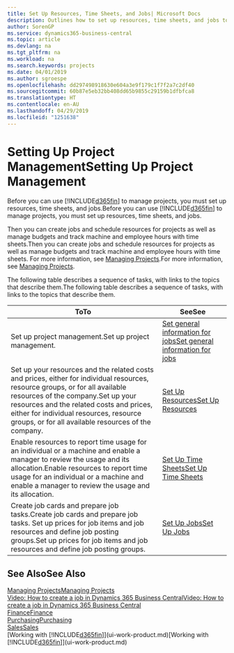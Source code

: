 ```yaml
---
title: Set Up Resources, Time Sheets, and Jobs| Microsoft Docs
description: Outlines how to set up resources, time sheets, and jobs to manage projects.
author: SorenGP
ms.service: dynamics365-business-central
ms.topic: article
ms.devlang: na
ms.tgt_pltfrm: na
ms.workload: na
ms.search.keywords: projects
ms.date: 04/01/2019
ms.author: sgroespe
ms.openlocfilehash: dd297498918630e604a3e9f179c1f7f2a7c2df40
ms.sourcegitcommit: 60b87e5eb32bb408dd65b9855c29159b1dfbfca8
ms.translationtype: HT
ms.contentlocale: en-AU
ms.lasthandoff: 04/29/2019
ms.locfileid: "1251638"
---
```

# <a name="setting-up-project-management"></a><span data-ttu-id="94bf1-103">Setting Up Project Management</span><span class="sxs-lookup"><span data-stu-id="94bf1-103">Setting Up Project Management</span></span>
<span data-ttu-id="94bf1-104">Before you can use [!INCLUDE[d365fin](includes/d365fin_md.md)] to manage projects, you must set up resources, time sheets, and jobs.</span><span class="sxs-lookup"><span data-stu-id="94bf1-104">Before you can use [!INCLUDE[d365fin](includes/d365fin_md.md)] to manage projects, you must set up resources, time sheets, and jobs.</span></span>

<span data-ttu-id="94bf1-105">Then you can create jobs and schedule resources for projects as well as manage budgets and track machine and employee hours with time sheets.</span><span class="sxs-lookup"><span data-stu-id="94bf1-105">Then you can create jobs and schedule resources for projects as well as manage budgets and track machine and employee hours with time sheets.</span></span> <span data-ttu-id="94bf1-106">For more information, see [Managing Projects](projects-manage-projects.md).</span><span class="sxs-lookup"><span data-stu-id="94bf1-106">For more information, see [Managing Projects](projects-manage-projects.md).</span></span>  

<span data-ttu-id="94bf1-107">The following table describes a sequence of tasks, with links to the topics that describe them.</span><span class="sxs-lookup"><span data-stu-id="94bf1-107">The following table describes a sequence of tasks, with links to the topics that describe them.</span></span>

| <span data-ttu-id="94bf1-108">To</span><span class="sxs-lookup"><span data-stu-id="94bf1-108">To</span></span> | <span data-ttu-id="94bf1-109">See</span><span class="sxs-lookup"><span data-stu-id="94bf1-109">See</span></span> |
| --- | --- |
| <span data-ttu-id="94bf1-110">Set up project management.</span><span class="sxs-lookup"><span data-stu-id="94bf1-110">Set up project management.</span></span>|[<span data-ttu-id="94bf1-111">Set general information for jobs</span><span class="sxs-lookup"><span data-stu-id="94bf1-111">Set general information for jobs</span></span>](projects-how-setup-jobs.md#to-set-general-information-for-jobs)|
| <span data-ttu-id="94bf1-112">Set up your resources and the related costs and prices, either for individual resources, resource groups, or for all available resources of the company.</span><span class="sxs-lookup"><span data-stu-id="94bf1-112">Set up your resources and the related costs and prices, either for individual resources, resource groups, or for all available resources of the company.</span></span> |[<span data-ttu-id="94bf1-113">Set Up Resources</span><span class="sxs-lookup"><span data-stu-id="94bf1-113">Set Up Resources</span></span>](projects-how-setup-resources.md) |
| <span data-ttu-id="94bf1-114">Enable resources to report time usage for an individual or a machine and enable a manager to review the usage and its allocation.</span><span class="sxs-lookup"><span data-stu-id="94bf1-114">Enable resources to report time usage for an individual or a machine and enable a manager to review the usage and its allocation.</span></span> |[<span data-ttu-id="94bf1-115">Set Up Time Sheets</span><span class="sxs-lookup"><span data-stu-id="94bf1-115">Set Up Time Sheets</span></span>](projects-how-setup-time-sheets.md) |
| <span data-ttu-id="94bf1-116">Create job cards and prepare job tasks.</span><span class="sxs-lookup"><span data-stu-id="94bf1-116">Create job cards and prepare job tasks.</span></span> <span data-ttu-id="94bf1-117">Set up prices for job items and job resources and define job posting groups.</span><span class="sxs-lookup"><span data-stu-id="94bf1-117">Set up prices for job items and job resources and define job posting groups.</span></span> |[<span data-ttu-id="94bf1-118">Set Up Jobs</span><span class="sxs-lookup"><span data-stu-id="94bf1-118">Set Up Jobs</span></span>](projects-how-setup-jobs.md) |

## <a name="see-also"></a><span data-ttu-id="94bf1-119">See Also</span><span class="sxs-lookup"><span data-stu-id="94bf1-119">See Also</span></span>

[<span data-ttu-id="94bf1-120">Managing Projects</span><span class="sxs-lookup"><span data-stu-id="94bf1-120">Managing Projects</span></span>](projects-manage-projects.md)  
[<span data-ttu-id="94bf1-121">Video: How to create a job in Dynamics 365 Business Central</span><span class="sxs-lookup"><span data-stu-id="94bf1-121">Video: How to create a job in Dynamics 365 Business Central</span></span>](https://www.youtube.com/watch?v=VqaPWr7BWmw)  
[<span data-ttu-id="94bf1-122">Finance</span><span class="sxs-lookup"><span data-stu-id="94bf1-122">Finance</span></span>](finance.md)  
[<span data-ttu-id="94bf1-123">Purchasing</span><span class="sxs-lookup"><span data-stu-id="94bf1-123">Purchasing</span></span>](purchasing-manage-purchasing.md)  
[<span data-ttu-id="94bf1-124">Sales</span><span class="sxs-lookup"><span data-stu-id="94bf1-124">Sales</span></span>](sales-manage-sales.md)  
<span data-ttu-id="94bf1-125">[Working with [!INCLUDE[d365fin](includes/d365fin_md.md)]](ui-work-product.md)</span><span class="sxs-lookup"><span data-stu-id="94bf1-125">[Working with [!INCLUDE[d365fin](includes/d365fin_md.md)]](ui-work-product.md)</span></span>  
